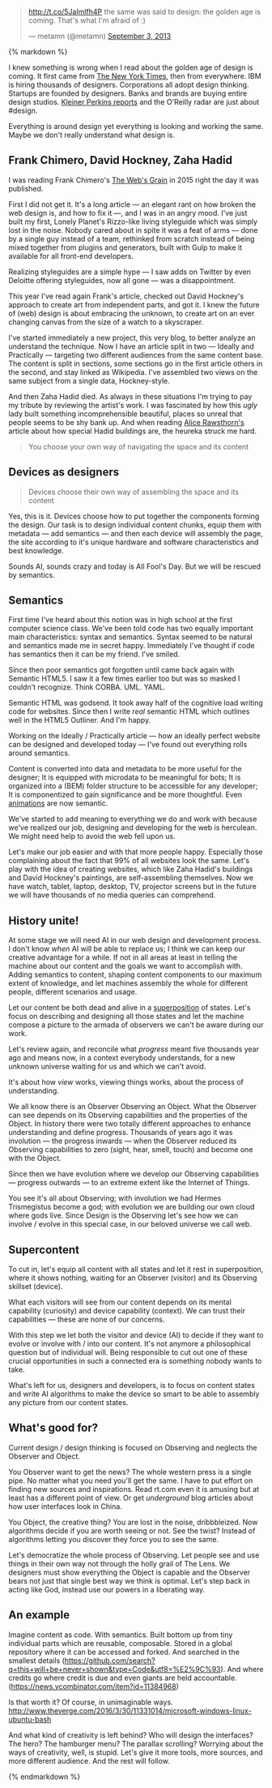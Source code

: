 <blockquote class="twitter-tweet" data-lang="en"><p lang="en" dir="ltr"><a href="http://t.co/5JaImlfh4P">http://t.co/5JaImlfh4P</a> the same was said to design: the golden age is coming. That&#39;s what I&#39;m afraid of :)</p>&mdash; metamn (@metamn) <a href="https://twitter.com/metamn/status/374795474899062784">September 3, 2013</a></blockquote>
<script async src="//platform.twitter.com/widgets.js" charset="utf-8"></script>

{% markdown %}

I knew something is wrong when I read about the golden age of design is coming. It first came from <a href="http://www.nytimes.com/2014/09/22/t-magazine/design-golden-age.html?_r=0" title="New York Times">The New York Times</a>, then from everywhere.
IBM is hiring thousands of designers. Corporations all adopt design thinking. Startups are founded by designers. Banks and brands are buying entire design studios. <a href="http://www.kpcb.com/blog/design-in-tech-report-2015" title="Kleiner Perkins reports">Kleiner Perkins reports</a> and the O'Reilly radar are just about #design.

Everything is around design yet everything is looking and working the same.
Maybe we don't really understand what design is.


## Frank Chimero, David Hockney, Zaha Hadid

I was reading Frank Chimero's <a href="http://www.frankchimero.com/writing/the-webs-grain/" title="The Web's Grain">The Web's Grain</a> in 2015 right the day it was published.

First I did not get it. It's a long article &mdash; an elegant rant on how broken the web design is, and how to fix it &mdash;, and I was in an angry mood.
I've just built my first, Lonely Planet's Rizzo-like living styleguide which was simply lost in the noise.
Nobody cared about in spite it was a feat of arms &mdash; done by a single guy instead of a team, rethinked from scratch instead of being mixed together from plugins and generators, built with Gulp to make it available for all front-end developers.

Realizing styleguides are a simple hype &mdash; I saw adds on Twitter by even Deloitte offering styleguides, now all gone &mdash; was a disappointment.

This year I've read again Frank's article, checked out David Hockney's approach to create art from independent parts, and got it. I knew the future of (web) design is about embracing the unknown, to create art on an ever changing canvas from the size of a watch to a skyscraper.

I've started immediately a new project, this very blog, to better analyze an understand the technique. Now I have an article split in two &mdash; Ideally and Practically &mdash; targeting two different audiences from the same content base. The content is split in sections, some sections go in the first article others in the second, and stay linked as Wikipedia. I've assembled two views on the same subject from a single data, Hockney-style.

And then Zaha Hadid died. As always in these situations I'm trying to pay my tribute by reviewing the artist's work. I was fascinated by how this *ugly* lady built something incomprehensible beautiful, places so unreal that people seems to be shy bank up.
And when reading <a href="http://www.theguardian.com/artanddesign/2007/oct/17/architecture" title="Alice Rawsthorn">Alice Rawsthorn's</a> article about how special Hadid buildings are, the heureka struck me hard.

> You choose your own way of navigating the space and its content


## Devices as designers

> Devices choose their own way of assembling the space and its content

Yes, this is it. Devices choose how to put together the components forming the design. Our task is to design individual content chunks, equip them with metadata &mdash; add semantics &mdash; and then each device will assembly the page, the site according to it's unique hardware and software characteristics and best knowledge.

Sounds AI, sounds crazy and today is All Fool's Day.
But we will be rescued by semantics.


## Semantics

First time I've heard about this notion was in high school at the first computer science class. We've been told code has two equally important main characteristics: syntax and semantics. Syntax seemed to be natural and semantics made me in secret happy. Immediately I've thought if code has semantics then it can be my friend. I've smiled.

Since then poor semantics got forgotten until came back again with Semantic HTML5. I saw it a few times earlier too but was so masked I couldn't recognize. Think CORBA. UML. YAML.

Semantic HTML was godsend. It took away half of the cognitive load writing code for websites. Since then I write *real* semantic HTML which outlines well in the HTML5 Outliner. And I'm happy.

Working on the Ideally / Practically article &mdash; how an ideally perfect website can be designed and developed today &mdash; I've found out everything rolls around semantics.

Content is converted into data and metadata to be more useful for the designer; It is equipped with microdata to be meaningful for bots; It is organized into a (BEM) folder structure to be accessible for any developer; It is componentized to gain significance and be more thoughtful.
Even <a href="http://alistapart.com/article/motion-with-meaning-semantic-animation-in-interface-design" title="Motion with Meaning: Semantic Animation in Interface Design">animations</a> are now semantic.

We've started to add meaning to everything we do and work with because we've realized our job, designing and developing for the web is herculean. We might need help to avoid the web fell upon us.

Let's make our job easier and with that more people happy. Especially those complaining about the fact that 99% of all websites look the same.
Let's play with the idea of creating websites, which like Zaha Hadid's buildings and David Hockney's paintings, are self-assembling themselves.
Now we have watch, tablet, laptop, desktop, TV, projector screens but in the future we will have thousands of no media queries can comprehend.


## History unite!

At some stage we will need AI in our web design and development process. I don't know *when* AI will be able to replace us; I think we can keep our creative advantage for a while. If not in all areas at least in telling the machine about our content and the goals we want to accomplish with. Adding semantics to content, shaping content components to our maximum extent of knowledge, and let machines assembly the whole for different people, different scenarios and usage.

Let our content be both dead and alive in a <a href="http://whatis.techtarget.com/definition/superposition">superposition</a> of states. Let's focus on describing and designing all those states and let the machine compose a picture to the armada of observers we can't be aware during our work.

Let's review again, and reconcile what *progress* meant five thousands year ago and means now, in a context everybody understands, for a new unknown universe waiting for us and which we can't avoid.

It's about how *view* works, viewing things works, about the process of understanding.

We all know there is an Observer Observing an Object. What the Observer can see depends on its Observing capabilities and the properties of the Object. In history there were two totally different approaches to enhance understanding and define progress. Thousands of years ago it was involution &mdash; the progress inwards &mdash; when the Observer reduced its Observing capabilities to zero (sight, hear, smell, touch) and become one with the Object.

Since then we have evolution where we develop our Observing capabilities &mdash; progress outwards &mdash; to an extreme extent like the Internet of Things.

You see it's all about Observing; with involution we had Hermes Trismegistus become a god; with evolution we are building our own cloud where gods live.
Since Design is the Observing let's see how we can involve / evolve in this special case, in our beloved universe we call web.


## Supercontent

To cut in, let's equip all content with all states and let it rest in superposition, where it shows nothing, waiting for an Observer (visitor) and its Observing skillset (device).

What each visitors will see from our content depends on its mental capability (curiosity) and device capability (context). We can trust their capabilities &mdash; these are none of our concerns.  

With this step we let both the visitor and device (AI) to decide if they want to evolve or involve with / into our content. It's not anymore a philosophical question but of individual will. Being responsible to cut out one of these crucial opportunities in such a connected era is something nobody wants to take.

What's left for us, designers and developers, is to focus on content states and write AI algorithms to make the device so smart to be able to assembly any picture from our content states.


## What's good for?

Current design / design thinking is focused on Observing and neglects the Observer and Object.

You Observer want to get the news? The whole western press is a single pipe. No matter what you need you'll get the same. I have to put effort on finding new sources and inspirations. Read rt.com even it is amusing but at least has a different point of view. Or get *underground* blog articles about how user interfaces look in China.

You Object, the creative thing? You are lost in the noise, dribbbleized. Now algorithms decide if you are worth seeing or not. See the twist? Instead of algorithms letting you discover they force you to see the same.

Let's democratize the whole process of Observing. Let people see and use things in their own way not through the holly grail of The Lens. We designers must show everything the Object is capable and the Observer bears not just that single best way we think is optimal. Let's step back in acting like God, instead use our powers in a liberating way.


## An example

Imagine content as code. With semantics. Built bottom up from tiny individual parts which are reusable, composable. Stored in a global repository where it can be accessed and forked. And searched in the smallest details (https://github.com/search?q=this+will+be+never+shown&type=Code&utf8=%E2%9C%93). And where credits go where credit is due and even giants are held accountable. (https://news.ycombinator.com/item?id=11384968)

Is that worth it? Of course, in unimaginable ways. http://www.theverge.com/2016/3/30/11331014/microsoft-windows-linux-ubuntu-bash

And what kind of creativity is left behind? Who will design the interfaces? The hero? The hamburger menu? The parallax scrolling?
Worrying about the ways of creativity, well, is stupid. Let's give it more tools, more sources, and more different audience. And the rest will follow.


{% endmarkdown %}
